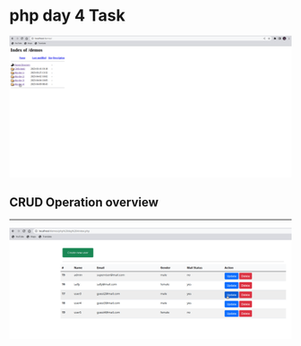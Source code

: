 # php day 4 Task 

![overviewGif](./overview/overview.gif)

## CRUD Operation overview 

-------------------------- 

![CRUDoverview](./overview/CRUD.gif)